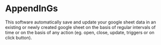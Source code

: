 # AppendInGs
This software automatically save and update your google sheet data in an existing or newly created google sheet on the basis of regular intervals of time or on the basis of any action (eg. open, close, update, triggers or on click button).
